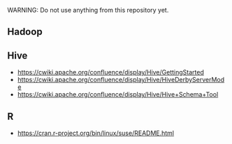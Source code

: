 WARNING: Do not use anything from this repository yet.

## Hadoop 




## Hive 

- https://cwiki.apache.org/confluence/display/Hive/GettingStarted
- https://cwiki.apache.org/confluence/display/Hive/HiveDerbyServerMode
- https://cwiki.apache.org/confluence/display/Hive/Hive+Schema+Tool


## R 

- https://cran.r-project.org/bin/linux/suse/README.html
